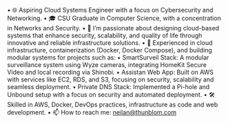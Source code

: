 • 🌐 Aspiring Cloud Systems Engineer with a focus on Cybersecurity and Networking.
• 🎓 CSU Graduate in Computer Science, with a concentration in Networks and Security.
• 🔧 I’m passionate about designing cloud-based systems that enhance security, scalability, and quality of life through innovative and reliable infrastructure solutions.
• 🚀 Experienced in cloud infrastructure, containerization (Docker, Docker Compose), and building modular systems for projects such as:
• SmartSurveil Stack: A modular surveillance system using Wyze cameras, integrating HomeKit Secure Video and local recording via Shinobi.
• Assistan Web App: Built on AWS with services like EC2, RDS, and S3, focusing on security, scalability and seamless deployment.
• Private DNS Stack: Implemented a Pi-hole and Unbound setup with a focus on security and automated deployment.
• 🛠️ Skilled in AWS, Docker, DevOps practices, infrastructure as code and web development.
• 📫 How to reach me: neilan@thunblom.com
